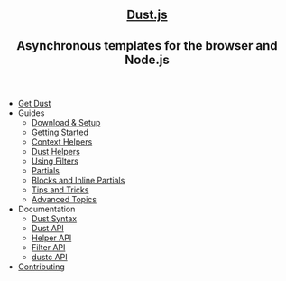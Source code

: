 
<nav>
  <header>
    <h1><a href="/">Dust.js</a></h1>
    <h2 class="tagline">Asynchronous templates for the browser and Node.js</h2>
  </header>
  <ul class="main-nav">
    <li><a href="/guides/setup">Get Dust</a></li>
    <li>
      Guides
      <ul>
      <li><a href="/guides/setup">Download &amp; Setup</a></li>
      <li><a href="/guides/getting-started">Getting Started</a></li>
      <li><a href="/guides/context-helpers">Context Helpers</a></li>
      <li><a href="/guides/dust-helpers">Dust Helpers</a></li>
      <li><a href="/guides/using-filters">Using Filters</a></li>
      <li><a href="/guides/partials">Partials</a></li>
      <li><a href="/guides/blocks">Blocks and Inline Partials</a></li>
      <li><a href="/guides/tips-and-tricks">Tips and Tricks</a></li>
      <li><a href="/guides/advanced-topics">Advanced Topics</a></li>
    </ul>
    </li>
    <li>
      Documentation
      <ul>
        <li><a href="/docs/syntax">Dust Syntax</a></li>
        <li><a href="/docs/api">Dust API</a></li>
        <li><a href="/docs/helper-api">Helper API</a></li>
        <li><a href="/docs/filter-api">Filter API</a></li>
        <li><a href="/docs/dustc-api">dustc API</a></li>
      </ul>
    </li>
    <li><a href="https://github.com/linkedin/dustjs">Contributing</a></li>
  </ul>
</nav>
